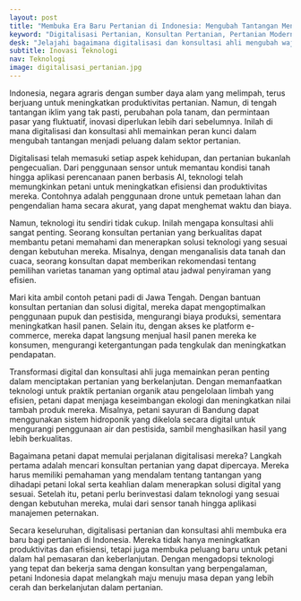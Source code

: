 ```yaml
---
layout: post
title: "Membuka Era Baru Pertanian di Indonesia: Mengubah Tantangan Menjadi Peluang melalui Digitalisasi dan Konsultasi Ahli"
keyword: "Digitalisasi Pertanian, Konsultan Pertanian, Pertanian Modern, Transformasi Digital, Pertanian Berkelanjutan, Teknologi Pertanian, Inovasi Pertanian, Produktivitas Pertanian, Peluang Bisnis Pertanian, Indonesia"
desk: "Jelajahi bagaimana digitalisasi dan konsultasi ahli mengubah wajah pertanian di Indonesia, meningkatkan produktivitas, efisiensi, dan keberlanjutan"
subtitle: Inovasi Teknologi
nav: Teknologi
image: digitalisasi_pertanian.jpg
---
```


Indonesia, negara agraris dengan sumber daya alam yang melimpah, terus berjuang untuk meningkatkan produktivitas pertanian. Namun, di tengah tantangan iklim yang tak pasti, perubahan pola tanam, dan permintaan pasar yang fluktuatif, inovasi diperlukan lebih dari sebelumnya. Inilah di mana digitalisasi dan konsultasi ahli memainkan peran kunci dalam mengubah tantangan menjadi peluang dalam sektor pertanian.

Digitalisasi telah memasuki setiap aspek kehidupan, dan pertanian bukanlah pengecualian. Dari penggunaan sensor untuk memantau kondisi tanah hingga aplikasi perencanaan panen berbasis AI, teknologi telah memungkinkan petani untuk meningkatkan efisiensi dan produktivitas mereka. Contohnya adalah penggunaan drone untuk pemetaan lahan dan pengendalian hama secara akurat, yang dapat menghemat waktu dan biaya.

Namun, teknologi itu sendiri tidak cukup. Inilah mengapa konsultasi ahli sangat penting. Seorang konsultan pertanian yang berkualitas dapat membantu petani memahami dan menerapkan solusi teknologi yang sesuai dengan kebutuhan mereka. Misalnya, dengan menganalisis data tanah dan cuaca, seorang konsultan dapat memberikan rekomendasi tentang pemilihan varietas tanaman yang optimal atau jadwal penyiraman yang efisien.

Mari kita ambil contoh petani padi di Jawa Tengah. Dengan bantuan konsultan pertanian dan solusi digital, mereka dapat mengoptimalkan penggunaan pupuk dan pestisida, mengurangi biaya produksi, sementara meningkatkan hasil panen. Selain itu, dengan akses ke platform e-commerce, mereka dapat langsung menjual hasil panen mereka ke konsumen, mengurangi ketergantungan pada tengkulak dan meningkatkan pendapatan.

Transformasi digital dan konsultasi ahli juga memainkan peran penting dalam menciptakan pertanian yang berkelanjutan. Dengan memanfaatkan teknologi untuk praktik pertanian organik atau pengelolaan limbah yang efisien, petani dapat menjaga keseimbangan ekologi dan meningkatkan nilai tambah produk mereka. Misalnya, petani sayuran di Bandung dapat menggunakan sistem hidroponik yang dikelola secara digital untuk mengurangi penggunaan air dan pestisida, sambil menghasilkan hasil yang lebih berkualitas.

Bagaimana petani dapat memulai perjalanan digitalisasi mereka? Langkah pertama adalah mencari konsultan pertanian yang dapat dipercaya. Mereka harus memiliki pemahaman yang mendalam tentang tantangan yang dihadapi petani lokal serta keahlian dalam menerapkan solusi digital yang sesuai. Setelah itu, petani perlu berinvestasi dalam teknologi yang sesuai dengan kebutuhan mereka, mulai dari sensor tanah hingga aplikasi manajemen peternakan.

Secara keseluruhan, digitalisasi pertanian dan konsultasi ahli membuka era baru bagi pertanian di Indonesia. Mereka tidak hanya meningkatkan produktivitas dan efisiensi, tetapi juga membuka peluang baru untuk petani dalam hal pemasaran dan keberlanjutan. Dengan mengadopsi teknologi yang tepat dan bekerja sama dengan konsultan yang berpengalaman, petani Indonesia dapat melangkah maju menuju masa depan yang lebih cerah dan berkelanjutan dalam pertanian.